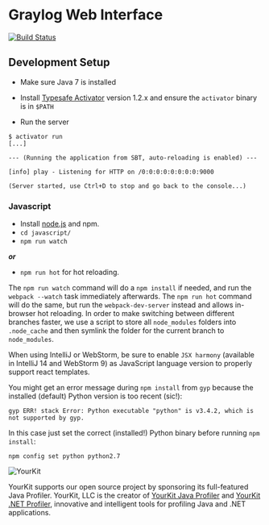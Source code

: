 # Graylog Web Interface
[![Build Status](https://travis-ci.org/Graylog2/graylog2-web-interface.png)](https://travis-ci.org/Graylog2/graylog2-web-interface)

## Development Setup

* Make sure Java 7 is installed
* Install [Typesafe Activator](https://typesafe.com/activator) version 1.2.x and ensure the `activator` binary is in `$PATH`

* Run the server

```
$ activator run
[...]

--- (Running the application from SBT, auto-reloading is enabled) ---

[info] play - Listening for HTTP on /0:0:0:0:0:0:0:0:9000

(Server started, use Ctrl+D to stop and go back to the console...)

```

### Javascript

* Install [node.js](http://nodejs.org/) and npm.
* `cd javascript/`
* `npm run watch`

**_or_**
* `npm run hot` for hot reloading.

The `npm run watch` command will do a `npm install` if needed, and run the `webpack --watch` task immediately afterwards.
The `npm run hot` command will do the same, but run the `webpack-dev-server` instead and allows in-browser hot reloading.
In order to make switching between different branches faster, we use a script to store all `node_modules` folders
into `.node_cache` and then symlink the folder for the current branch to `node_modules`.

When using IntelliJ or WebStorm, be sure to enable `JSX harmony` (available in IntelliJ 14 and WebStorm 9)
as JavaScript language version to properly support react templates.

You might get an error message during `npm install` from `gyp` because the installed (default) Python version is too recent (sic!):

```
gyp ERR! stack Error: Python executable "python" is v3.4.2, which is not supported by gyp.                                                                                                                 
```

In this case just set the correct (installed!) Python binary before running `npm install`:

```
npm config set python python2.7
```

![YourKit](https://s3.amazonaws.com/graylog2public/images/yourkit.png)

YourKit supports our open source project by sponsoring its full-featured Java Profiler. YourKit, LLC is the creator of [YourKit Java Profiler](http://www.yourkit.com/java/profiler/index.jsp) and [YourKit .NET Profiler](http://www.yourkit.com/.net/profiler/index.jsp), innovative and intelligent tools for profiling Java and .NET applications.
